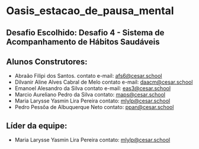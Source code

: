 # Oasis_estacao_de_pausa_mental

## Desafio Escolhido: Desafio 4 - Sistema de Acompanhamento de Hábitos Saudáveis

## Alunos Construtores:
- Abraão Filipi dos Santos.
    contato e-mail: afs6@cesar.school
- Dilvanir Aline Alves Cabral de Melo
    contato e-mail: daacm@cesar.school
- Emanoel Alesandro da Silva
    contato e-mail: eas3@cesar.school
- Marcio Aureliano Pedro da Silva
    contato:  maps@cesar.school
- Maria Larysse Yasmin Lira Pereira
    contato: mlylp@cesar.school
- Pedro Pessôa de Albuquerque Neto
    contato:  ppan@cesar.school

## Líder da equipe:
- Maria Larysse Yasmin Lira Pereira
    contato: mlylp@cesar.school
